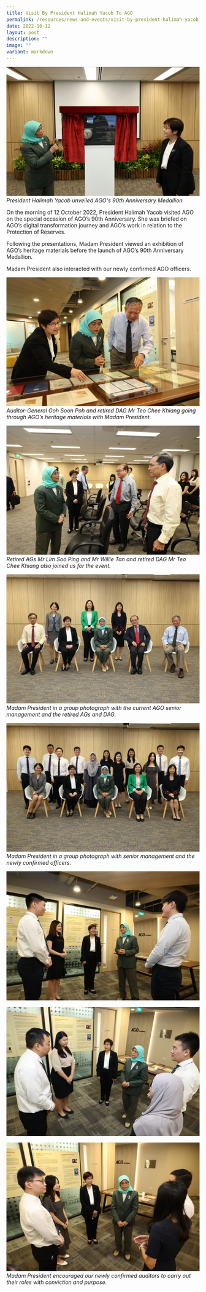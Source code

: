 ```yaml
---
title: Visit By President Halimah Yacob To AGO
permalink: /resources/news-and-events/visit-by-president-halimah-yacob-to-ago/
date: 2022-10-12
layout: post
description: ""
image: ""
variant: markdown
---
```

![](/images/Visitors/President1.jpg)
*President Halimah Yacob unveiled AGO's 90th Anniversary Medallion*

On the morning of 12 October 2022, President Halimah Yacob visited AGO on the special occasion of AGO’s 90th Anniversary. She was briefed on AGO’s digital transformation journey and AGO’s work in relation to the Protection of Reserves.

Following the presentations, Madam President viewed an exhibition of AGO’s heritage materials before the launch of AGO’s 90th Anniversary Medallion. 

Madam President also interacted with our newly confirmed AGO officers.

![](/images/Visitors/President2.jpg)
 *Auditor-General Goh Soon Poh and retired DAG Mr Teo Chee Khiang going through AGO’s heritage materials with Madam President.*



![](/images/Visitors/President3.jpg)
*Retired AGs Mr Lim Soo Ping and Mr Willie Tan and retired DAG Mr Teo Chee Khiang also joined us for the event.* 
 

![](/images/Visitors/President4.jpg)
*Madam President in a group photograph with the current AGO senior management and the retired AGs and DAG.*
 
![](/images/Visitors/President6.jpg)
 *Madam President in a group photograph with senior management and the newly confirmed officers.* 

![](/images/Visitors/President7.jpg)

![](/images/Visitors/President8.jpg)

![](/images/Visitors/President9.jpg)
*Madam President encouraged our newly confirmed auditors to carry out their roles with conviction and purpose.*